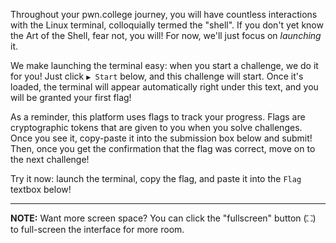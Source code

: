 Throughout your pwn.college journey, you will have countless interactions with the Linux terminal, colloquially termed the "shell".
If you don't yet know the Art of the Shell, fear not, you will!
For now, we'll just focus on _launching_ it.

We make launching the terminal easy: when you start a challenge, we do it for you!
Just click `▶ Start` below, and this challenge will start.
Once it's loaded, the terminal will appear automatically right under this text, and you will be granted your first flag!

As a reminder, this platform uses flags to track your progress.
Flags are cryptographic tokens that are given to you when you solve challenges.
Once you see it, copy-paste it into the submission box below and submit!
Then, once you get the confirmation that the flag was correct, move on to the next challenge!

Try it now: launch the terminal, copy the flag, and paste it into the `Flag` textbox below!

----
**NOTE:**
Want more screen space?
You can click the "fullscreen" button (⛶) to full-screen the interface for more room.
